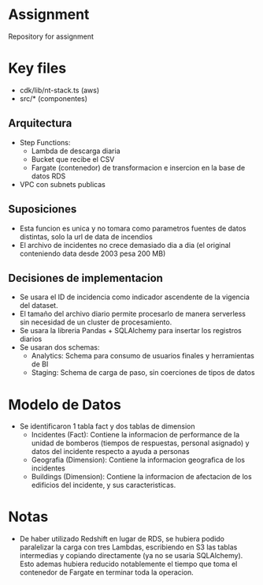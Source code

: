 # Assignment
Repository for assignment

# Key files
- cdk/lib/nt-stack.ts (aws)
- src/* (componentes)

## Arquitectura
- Step Functions:
  - Lambda de descarga diaria
  - Bucket que recibe el CSV 
  - Fargate (contenedor) de transformacion e insercion en la base de datos RDS
- VPC con subnets publicas

## Suposiciones
- Esta funcion es unica y no tomara como parametros fuentes de datos distintas, solo la url de data de incendios
- El archivo de incidentes no crece demasiado dia a dia (el original conteniendo data desde 2003 pesa 200 MB)

## Decisiones de implementacion
- Se usara el ID de incidencia como indicador ascendente de la vigencia del dataset. 
- El tamaño del archivo diario permite procesarlo de manera serverless sin necesidad de un cluster de procesamiento.
- Se usara la libreria Pandas + SQLAlchemy para insertar los registros diarios
- Se usaran dos schemas:
  - Analytics: Schema para consumo de usuarios finales y herramientas de BI
  - Staging: Schema de carga de paso, sin coerciones de tipos de datos

# Modelo de Datos
- Se identificaron 1 tabla fact y dos tablas de dimension
  - Incidentes (Fact): Contiene la informacion de performance de la unidad de bomberos (tiempos de respuestas, personal asignado) y datos del incidente respecto a ayuda a personas
  - Geografia (Dimension): Contiene la informacion geografica de los incidentes
  - Buildings (Dimension): Contiene la informacion de afectacion de los edificios del incidente, y sus caracteristicas.

# Notas
- De haber utilizado Redshift en lugar de RDS, se hubiera podido paralelizar la carga con tres Lambdas, escribiendo en S3 las tablas intermedias y copiando directamente (ya no se usaria SQLAlchemy). Esto ademas hubiera reducido notablemente el tiempo que toma el contenedor de Fargate en terminar toda la operacion.

